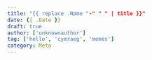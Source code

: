 ```yaml
---
title: "{{ replace .Name "-" " " | title }}"
date: {{ .Date }}
draft: true
author: ['unknownauthor']
tag: ['hello', 'cymraeg', 'memes']
category: Meta
---
```

